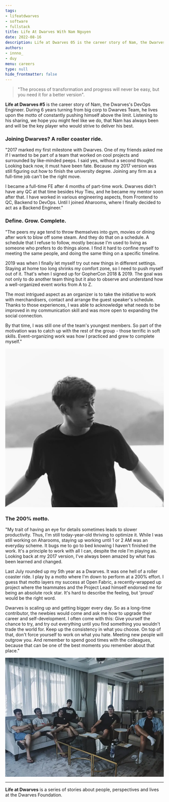 ```yaml
---
tags: 
- lifeatdwarves
- software
- fullstack
title: Life At Dwarves With Nam Nguyen
date: 2022-08-16
description: Life at Dwarves 05 is the career story of Nam, the Dwarves's DevOps Engineer. During 6 years turning from big corp to Dwarves Team, he lives upon the motto of constantly pushing himself above the limit.
authors: 
- innno_
- duy
menu: careers
type: null
hide_frontmatter: false
---
```


>
> "The process of transformation and progress will never be easy, but you need it for a better version".

**Life at Dwarves #5** is the career story of Nam, the Dwarves's DevOps Engineer. During 6 years turning from big corp to Dwarves Team, he lives upon the motto of constantly pushing himself above the limit. Listening to his sharing, we hope you might feel like we do, that Nam has always been and will be the key player who would strive to deliver his best.

### Joining Dwarves? A roller coaster ride.
"2017 marked my first milestone with Dwarves. One of my friends asked me if I wanted to be part of a team that worked on cool projects and surrounded by like-minded peeps. I said yes, without a second thought. Looking back now, it must have been fate. Because my 2017 version was still figuring out how to finish the university degree. Joining any firm as a full-time job can't be the right move.

I became a full-time FE after 4 months of part-time work. Dwarves didn't have any QC at that time besides Huy Tieu, and he became my mentor soon after that. I have worked in various engineering aspects, from Frontend to QC, Backend to DevOps. Until I joined Aharooms, where I finally decided to act as a Backend Engineer."

### Define. Grow. Complete.
"The peers my age tend to throw themselves into gym, movies or dining after work to blow off some steam. And they do that on a schedule. A schedule that I refuse to follow, mostly because I'm used to living as someone who prefers to do things alone. I find it hard to confine myself to meeting the same people, and doing the same thing on a specific timeline.

2019 was when I finally let myself try out new things in different settings. Staying at home too long shrinks my comfort zone, so I need to push myself out of it. That's when I signed up for GopherCon 2018 & 2019. The goal was not only to do another team thing but it also to observe and understand how a well-organized event works from A to Z.

The most intrigued aspect as an organizer is to take the initiative to work with merchandisers, contact and arrange the guest speaker's schedule. Thanks to those experiences, I was able to acknowledge what needs to be improved in my communication skill and was more open to expanding the social connection.

By that time, I was still one of the team's youngest members. So part of the motivation was to catch up with the rest of the group - those terrific in soft skills. Event-organizing work was how I practiced and grew to complete myself."

![](assets/life-at-dwarves-with-nam-nguyen-keep-pushing-oneself-towards-goal_d6b7f9003146b59e78897e98860ae7fb_md5.webp)

### The 200% motto.
"My trait of having an eye for details sometimes leads to slower productivity. Thus, I'm still today-year-old thriving to optimize it. While I was still working on Aharooms, staying up working until 1 or 2 AM was an everyday scheme. It bugs me to go to bed knowing I haven't finished the work. It's a principle to work with all I can, despite the role I'm playing as. Looking back at my 2017 version, I've always been amazed by what has been learned and changed.

Last July rounded up my 5th year as a Dwarves. It was one hell of a roller coaster ride. I play by a motto where I'm down to perform at a 200% effort. I guess that motto layers my success at Open Fabric, a recently-wrapped up project where the teammates and the Project Lead himself endorsed me for being an absolute rock star. It's hard to describe the feeling, but 'proud' would be the right word.

Dwarves is scaling up and getting bigger every day. So as a long-time contributor, the newbies would come and ask me how to upgrade their career and self-development. I often come with this: Give yourself the chance to try, and try out everything until you find something you wouldn't trade the world for. Keep up the consistency in what you choose. On top of that, don't force yourself to work on what you hate. Meeting new people will outgrow you. And remember to spend good times with the colleagues, because that can be one of the best moments you remember about that place."

![nam](assets/life-at-dwarves-with-nam-nguyen-keep-pushing-oneself-towards-goal_7a80737e168731ddb08a001e5a9d4062_md5.webp)

---
**Life at Dwarves** is a series of stories about people, perspectives and lives at the Dwarves Foundation.